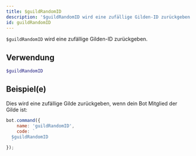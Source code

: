 ```yaml
---
title: $guildRandomID
description: '$guildRandomID wird eine zufällige Gilden-ID zurückgeben.'
id: guildRandomID
---
```


`$guildRandomID` wird eine zufällige Gilden-ID zurückgeben.

## Verwendung

```php
$guildRandomID
```

## Beispiel(e)

Dies wird eine zufällige Gilde zurückgeben, wenn dein Bot Mitglied der Gilde ist:

```javascript
bot.command({
    name: 'guildRandomID',
    code: `
  $guildRandomID
  `
});
```
